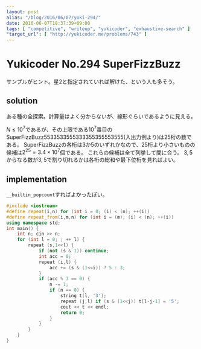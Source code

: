 ```yaml
---
layout: post
alias: "/blog/2016/06/07/yuki-294/"
date: 2016-06-07T18:37:39+09:00
tags: [ "competitive", "writeup", "yukicoder", "exhaustive-search" ]
"target_url": [ "http://yukicoder.me/problems/743" ]
---
```


# Yukicoder No.294 SuperFizzBuzz

サンプルがヒント。星2と指定されていれば解けた、という人も多そう。

## solution

ある種の全探索。計算量はよく分からないが、線形ぐらいであるように見える。

$N \le 10^7$であるが、その上限である$10^7$番目のSuperFizzBuzz$5533533555333355355553555$(入出力例より)は$25$桁の数である。
SuperFizzBuzzの各桁は$3$か$5$のいずれかなので、$25$桁より小さいものの候補は$2^{25} = 3.4 \times 10^7$個である。
これらの候補は全て列挙して間に合う。
$3,5$からなる数が$3,5$で割り切れるかは各桁の総和や最下位桁を見ればよい。

## implementation

`__builtin_popcount`すればよかったぽい。

``` c++
#include <iostream>
#define repeat(i,n) for (int i = 0; (i) < (n); ++(i))
#define repeat_from(i,m,n) for (int i = (m); (i) < (n); ++(i))
using namespace std;
int main() {
    int n; cin >> n;
    for (int l = 0; ; ++ l) {
        repeat (s,1<<l) {
            if (not (s & 1)) continue;
            int acc = 0;
            repeat (i,l) {
                acc += (s & (1<<i)) ? 5 : 3;
            }
            if (acc % 3 == 0) {
                n -= 1;
                if (n == 0) {
                    string t(l, '3');
                    repeat (j,l) if (s & (1<<j)) t[l-j-1] = '5';
                    cout << t << endl;
                    return 0;
                }
            }
        }
    }
}
```
